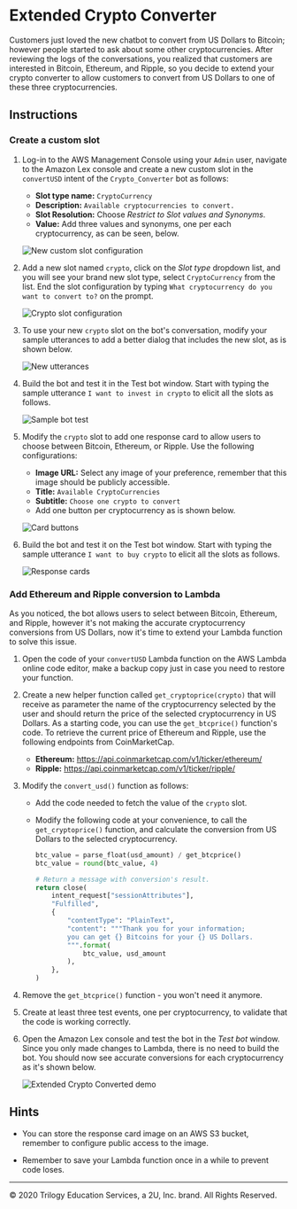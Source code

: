 # Extended Crypto Converter

Customers just loved the new chatbot to convert from US Dollars to Bitcoin; however people started to ask about some other cryptocurrencies. After reviewing the logs of the conversations, you realized that customers are interested in Bitcoin, Ethereum, and Ripple, so you decide to extend your crypto converter to allow customers to convert from US Dollars to one of these three cryptocurrencies.

## Instructions

### Create a custom slot

1. Log-in to the AWS Management Console using your `Admin` user, navigate to the Amazon Lex console and create a new custom slot in the `convertUSD` intent of the `Crypto_Converter` bot as follows:

    * **Slot type name:** `CryptoCurrency`
    * **Description:** `Available cryptocurrencies to convert.`
    * **Slot Resolution:** Choose _Restrict to Slot values and Synonyms_.
    * **Value:** Add three values and synonyms, one per each cryptocurrency, as can be seen, below.

    ![New custom slot configuration](Images/configure-new-slot-type.png)

2. Add a new slot named `crypto`, click on the _Slot type_ dropdown list, and you will see your brand new slot type, select `CryptoCurrency` from the list. End the slot configuration by typing `What cryptocurrency do you want to convert to?` on the prompt.

    ![Crypto slot configuration](Images/add-crypto-slot.png)

3. To use your new `crypto` slot on the bot's conversation, modify your sample utterances to add a better dialog that includes the new slot, as is shown below.

    ![New utterances](Images/new-crypto-utterances.png)

4. Build the bot and test it in the Test bot window. Start with typing the sample utterance `I want to invest in crypto` to elicit all the slots as follows.

    ![Sample bot test](Images/custom_slots_1.gif)

5. Modify the `crypto` slot to add one response card to allow users to choose between Bitcoin, Ethereum, or Ripple. Use the following configurations:

    * **Image URL:** Select any image of your preference, remember that this image should be publicly accessible.
    * **Title:** `Available CryptoCurrencies`
    * **Subtitle:** `Choose one crypto to convert`
    * Add one button per cryptocurrency as is shown below.

    ![Card buttons](Images/card-slot-values.png)

6. Build the bot and test it on the Test bot window. Start with typing the sample utterance `I want to buy crypto` to elicit all the slots as follows.

    ![Response cards](Images/custom_slots_cards.gif)

### Add Ethereum and Ripple conversion to Lambda

As you noticed, the bot allows users to select between Bitcoin, Ethereum, and Ripple, however it's not making the accurate cryptocurrency conversions from US Dollars, now it's time to extend your Lambda function to solve this issue.

1. Open the code of your `convertUSD` Lambda function on the AWS Lambda online code editor, make a backup copy just in case you need to restore your function.

2. Create a new helper function called `get_cryptoprice(crypto)` that will receive as parameter the name of the cryptocurrency selected by the user and should return the price of the selected cryptocurrency in US Dollars. As a starting code, you can use the `get_btcprice()` function's code. To retrieve the current price of Ethereum and Ripple, use the following endpoints from CoinMarketCap.

    * **Ethereum:** https://api.coinmarketcap.com/v1/ticker/ethereum/
    * **Ripple:** https://api.coinmarketcap.com/v1/ticker/ripple/

3. Modify the `convert_usd()` function as follows:

    * Add the code needed to fetch the value of the `crypto` slot.
    * Modify the following code at your convenience, to call the `get_cryptoprice()` function, and calculate the conversion from US Dollars to the selected cryptocurrency.

      ```python
      btc_value = parse_float(usd_amount) / get_btcprice()
      btc_value = round(btc_value, 4)

      # Return a message with conversion's result.
      return close(
          intent_request["sessionAttributes"],
          "Fulfilled",
          {
              "contentType": "PlainText",
              "content": """Thank you for your information;
              you can get {} Bitcoins for your {} US Dollars.
              """.format(
                  btc_value, usd_amount
              ),
          },
      )
      ```

4. Remove the `get_btcprice()` function - you won't need it anymore.

5. Create at least three test events, one per cryptocurrency, to validate that the code is working correctly.

6. Open the Amazon Lex console and test the bot in the _Test bot_ window. Since you only made changes to Lambda, there is no need to build the bot. You should now see accurate conversions for each cryptocurrency as it's shown below.

    ![Extended Crypto Converted demo](Images/crypto_converter_extended.gif)

## Hints

* You can store the response card image on an AWS S3 bucket, remember to configure public access to the image.

* Remember to save your Lambda function once in a while to prevent code loses.

---
© 2020 Trilogy Education Services, a 2U, Inc. brand. All Rights Reserved.
